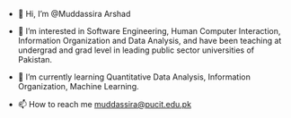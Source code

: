 - 👋 Hi, I’m @Muddassira Arshad
- 👀 I’m interested in Software Engineering, Human Computer Interaction, Information Organization and Data Analysis, and have been teaching at undergrad and grad level in leading public sector universities of Pakistan.
- 🌱 I’m currently learning Quantitative Data Analysis, Information Organization, Machine Learning.

- 📫 How to reach me muddassira@pucit.edu.pk

<!---
muddassira/muddassira is a ✨ special ✨ repository because its `README.md` (this file) appears on your GitHub profile.
You can click the Preview link to take a look at your changes.
--->
